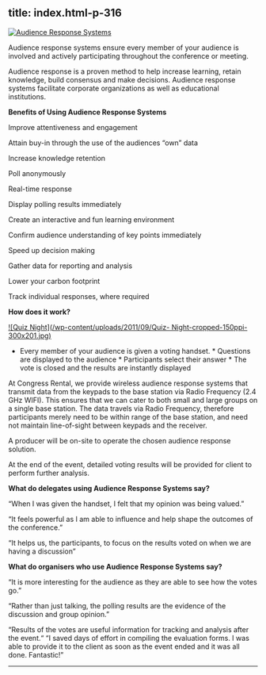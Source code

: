  title: index.html-p-316
----------------------------------------------------------

[ ![Audience Response Systems](/wp-content/uploads/2011/09/13.png)](/wp-content/uploads/2011/09/13.png)

Audience response systems ensure every member of your audience is involved and actively participating throughout the conference or meeting.

Audience response is a proven method to help increase learning, retain knowledge, build consensus and make decisions. Audience response systems facilitate corporate organizations as well as educational institutions.

           

**Benefits of Using Audience Response Systems**

Improve attentiveness and engagement

Attain buy-in through the use of the audiences &ldquo;own&rdquo; data

Increase knowledge retention

Poll anonymously

Real-time response

Display polling results immediately

Create an interactive and fun learning environment

Confirm audience understanding of key points immediately

Speed up decision making

Gather data for reporting and analysis

Lower your carbon footprint

Track individual responses, where required

**How does it work?**

[ ![Quiz Night](/wp-content/uploads/2011/09/Quiz- Night-cropped-150ppi-300x201.jpg)](/wp-content/uploads/2011/09/Quiz-Night-cropped-150ppi.jpg)

  * Every member of your audience is given a voting handset.   * Questions are displayed to the audience   * Participants select their answer   * The vote is closed and the results are instantly displayed

At Congress Rental, we provide wireless audience response systems that transmit data from the keypads to the base station via Radio Frequency (2.4 GHz WIFI). This ensures that we can cater to both small and large groups on a single base station. The data travels via Radio Frequency, therefore participants merely need to be within range of the base station, and need not maintain line-of-sight between keypads and the receiver.

A producer will be on-site to operate the chosen audience response solution.

At the end of the event, detailed voting results will be provided for client to perform further analysis.

**What do delegates using Audience Response Systems say?**

&ldquo;When I was given the handset, I felt that my opinion was being valued.&rdquo;

&ldquo;It feels powerful as I am able to influence and help shape the outcomes of the conference.&rdquo;

&ldquo;It helps us, the participants, to focus on the results voted on when we are having a discussion&rdquo;

**What do organisers who use Audience Response Systems say?**

&ldquo;It is more interesting for the audience as they are able to see how the votes go.&rdquo;

&ldquo;Rather than just talking, the polling results are the evidence of the discussion and group opinion.&rdquo;

&ldquo;Results of the votes are useful information for tracking and analysis after the event.&ldquo; &ldquo;I saved days of effort in compiling the evaluation forms. I was able to provide it to the client as soon as the event ended and it was all done. Fantastic!&rdquo;




----------------------------------------------------------
